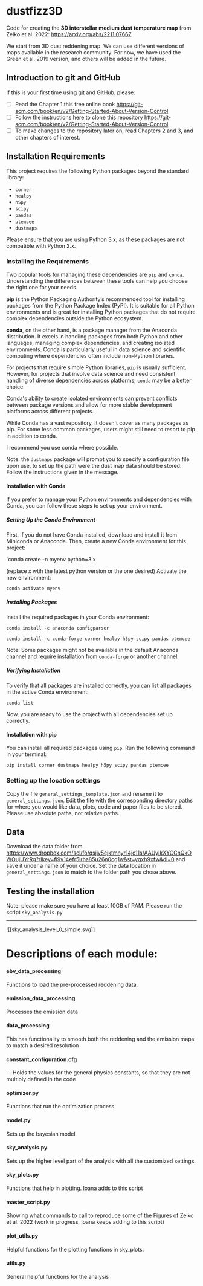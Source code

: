 # dustfizz3D


Code for creating the **3D  interstellar medium dust temperature map** from Zelko et al. 2022: https://arxiv.org/abs/2211.07667


We start from 3D dust reddening map. We can use different versions of maps available in the research community. For now, we have used the Green et al. 2019 version, and others will be added in the future.

## Introduction to git and GitHub

If this is your first time using git and GitHub, please:
- [ ] Read the Chapter 1 this free online book https://git-scm.com/book/en/v2/Getting-Started-About-Version-Control
- [ ] Follow the instructions here to clone this repository https://git-scm.com/book/en/v2/Getting-Started-About-Version-Control
- [ ] To make changes to the repository later on, read Chapters 2 and 3, and other chapters of interest.
## Installation Requirements

This project requires the following Python packages beyond the standard library:

- `corner`
- `healpy`
- `h5py`
- `scipy`
- `pandas`
- `ptemcee`
- `dustmaps`

Please ensure that you are using Python 3.x, as these packages are not compatible with Python 2.x.

### Installing the Requirements
Two popular tools for managing these dependencies are `pip` and `conda`. Understanding the differences between these tools can help you choose the right one for your needs.

**pip** is the Python Packaging Authority’s recommended tool for installing packages from the Python Package Index (PyPI). It is suitable for all Python environments and is great for installing Python packages that do not require complex dependencies outside the Python ecosystem.

**conda**, on the other hand, is a package manager from the Anaconda distribution. It excels in handling packages from both Python and other languages, managing complex dependencies, and creating isolated environments. Conda is particularly useful in data science and scientific computing where dependencies often include non-Python libraries.

For projects that require simple Python libraries, `pip` is usually sufficient. However, for projects that involve data science and need consistent handling of diverse dependencies across platforms, `conda` may be a better choice.

Conda's ability to create isolated environments can prevent conflicts between package versions and allow for more stable development platforms across different projects.

While Conda has a vast repository, it doesn't cover as many packages as pip. For some less common packages, users might still need to resort to pip in addition to conda.

I recommend you use conda where possible.

Note: the `dustmaps` package will prompt you to specify a configuration file upon use, to set up the path were the dust map data should be stored. Follow the instructions given in the message.
#### Installation with Conda

If you prefer to manage your Python environments and dependencies with Conda, you can follow these steps to set up your environment.

##### Setting Up the Conda Environment

First, if you do not have Conda installed, download and install it from Miniconda or Anaconda. Then, create a new Conda environment for this project:


`conda create -n myenv python=3.x

(replace x wtih the latest python version or the one desired)
Activate the new environment:

`conda activate myenv`

##### Installing Packages

Install the required packages in your Conda environment:

`conda install -c anaconda configparser` 

`conda install -c conda-forge corner healpy h5py scipy pandas ptemcee`

Note: Some packages might not be available in the default Anaconda channel and require installation from `conda-forge` or another channel.

##### Verifying Installation

To verify that all packages are installed correctly, you can list all packages in the active Conda environment:

`conda list`

Now, you are ready to use the project with all dependencies set up correctly.

#### Installation with pip
You can install all required packages using `pip`. Run the following command in your terminal:

`pip install corner dustmaps healpy h5py scipy pandas ptemcee`


### Setting up the location settings
Copy the file `general_settings_template.json` and rename it to `general_settings.json`.
Edit the file with the corresponding directory paths for where you would like data, plots, code and paper files to be stored. Please use absolute paths, not relative paths.


## Data


Download the data folder from https://www.dropbox.com/scl/fo/qsjiv5ejktmnyr14jc11s/AAUyIkXYCCnQkOWOujUYrRg?rlkey=fl9v14efr5irha85u26n0cg1w&st=yqxh9xfw&dl=0
and save it under a name of your choice.
Set the data location in `general_settings.json` to match to the folder path you chose above.


## Testing the installation


Note: please make sure you have at least 10GB of RAM.
Please run the script 
`sky_analysis.py`



-------------------------------





![[sky_analysis_level_0_simple.svg]]

# Descriptions of each module:


#### ebv_data_processing
Functions to load the pre-processed reddening data. 


#### emission_data_processing
Processes the emission data

#### data_processing
This has functionality to smooth both the reddening and the emission maps to match a desired  resolution

#### constant_configuration.cfg 
-- Holds the values for the general physics constants, so that they are not multiply defined in the code

#### optimizer.py

Functions that run the optimization process
#### model.py

Sets up the bayesian model
#### sky_analysis.py

Sets up the higher level part of the analysis with all the customized settings.
#### sky_plots.py

Functions that help in plotting. Ioana adds to this script
#### master_script.py

Showing what commands to call to reproduce some of the Figures of Zelko et al. 2022
(work in progress, Ioana keeps adding to this script)
#### plot_utils.py

Helpful functions for the plotting functions in sky_plots.

#### utils.py

General helpful functions for the analysis
